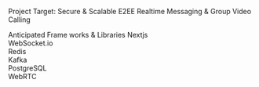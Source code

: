 Project Target: Secure & Scalable E2EE Realtime Messaging & Group Video Calling

Anticipated Frame works & Libraries
Nextjs  
WebSocket.io    
Redis  
Kafka  
PostgreSQL  
WebRTC  
